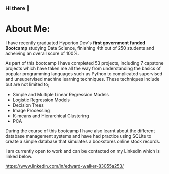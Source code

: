 ### Hi there 👋

# About Me:

I have recently graduated Hyperion Dev's **first government funded Bootcamp** studying Data Science, finishing 4th out of 250 students and acheiving an overall score of 100%.

As part of this bootcamp I have completed 53 projects, including 7 capstone projects which have taken me all the way from understanding the basics of popular programming languages such as Python to complicated supervised and unsupervised machine learning techniques. These techniques include but are not limited to; 
- Simple and Multiple Linear Regression Models
- Logistic Regression Models
- Decision Trees
- Image Processing
- K-means and Hierarchical Clustering
- PCA

During the course of this bootcamp I have also learnt about the different database management systems and have had practice using SQLite to create a simple database that simulates a bookstores online stock records. 

I am currently open to work and can be contacted on my LinkedIn which is linked below. 

https://www.linkedin.com/in/edward-walker-83055a253/
